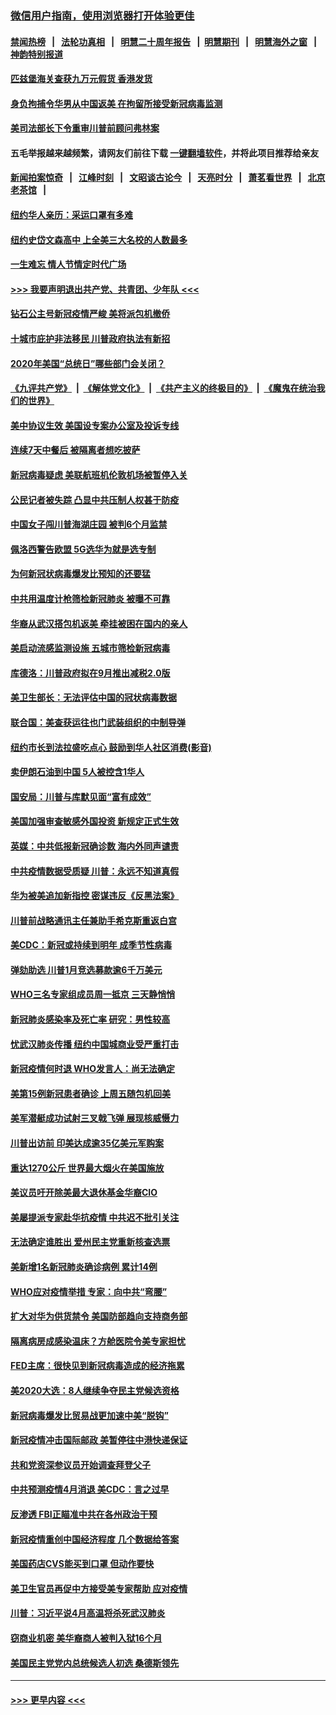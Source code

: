### [微信用户指南，使用浏览器打开体验更佳](https://github.com/gfw-breaker/banned-news1/blob/master/indexes/wechat-guide.md?t=0)
#### [禁闻热榜](热点新闻.md?t=0)  &nbsp;&nbsp;|&nbsp;&nbsp; [法轮功真相](https://github.com/gfw-breaker/truth/blob/master/README.md?t=0) &nbsp;&nbsp;|&nbsp;&nbsp; [明慧二十周年报告](https://github.com/gfw-breaker/mh-reports/blob/master/README.md?t=0) &nbsp;&nbsp;|&nbsp;&nbsp;[明慧期刊](https://github.com/gfw-breaker/mh-qikan) &nbsp;&nbsp;|&nbsp;&nbsp; [明慧海外之窗](https://github.com/gfw-breaker/mh-news/blob/master/README.md?t=0) &nbsp;&nbsp;|&nbsp;&nbsp; [神韵特别报道](https://github.com/gfw-breaker/mh-news/blob/master/shenyun.md?t=0)
#### [匹兹堡海关查获九万元假货 香港发货](../pages/nsc412/n11870716.md?t=02152222) 
#### [身负拘捕令华男从中国返美  在拘留所接受新冠病毒监测](../pages/nsc412/n11870710.md?t=02152222) 
#### [美司法部长下令重审川普前顾问弗林案](../pages/nsc412/n11870258.md?t=02152222) 
#### 五毛举报越来越频繁，请网友们前往下载 [一键翻墙软件](https://github.com/gfw-breaker/ssr-accounts)，并将此项目推荐给亲友
#### [新闻拍案惊奇](https://github.com/gfw-breaker/banned-news1/blob/master/pages/link4.md) &nbsp;&nbsp;|&nbsp;&nbsp; [江峰时刻](https://github.com/gfw-breaker/banned-news1/blob/master/pages/link4.md) &nbsp;&nbsp;|&nbsp;&nbsp; [文昭谈古论今](https://github.com/gfw-breaker/banned-news1/blob/master/pages/link4.md) &nbsp;&nbsp;|&nbsp;&nbsp; [天亮时分](https://github.com/gfw-breaker/banned-news1/blob/master/pages/link4.md) &nbsp;&nbsp;|&nbsp;&nbsp; [萧茗看世界](https://github.com/gfw-breaker/banned-news1/blob/master/pages/link4.md) &nbsp;&nbsp;|&nbsp;&nbsp; [北京老茶馆](https://github.com/gfw-breaker/banned-news1/blob/master/pages/link4.md) &nbsp;&nbsp;|&nbsp;&nbsp; 
#### [纽约华人亲历：采运口罩有多难](../pages/nsc412/n11870531.md?t=02152222) 
#### [纽约史岱文森高中  上全美三大名校的人数最多](../pages/nsc412/n11870557.md?t=02152222) 
#### [一生难忘 情人节情定时代广场](../pages/nsc412/n11870536.md?t=02152222) 
#### [>>> 我要声明退出共产党、共青团、少年队 <<<](https://github.com/begood0513/goodnews/blob/master/quit/letter.md) 
#### [钻石公主号新冠疫情严峻 美将派包机撤侨](../pages/nsc412/n11870505.md?t=02152222) 
#### [十城市庇护非法移民 川普政府执法有新招](../pages/nsc412/n11870410.md?t=02152222) 
#### [2020年美国“总统日”哪些部门会关闭？](../pages/nsc412/n11870148.md?t=02152222) 
#### [《九评共产党》](https://github.com/begood0513/9ping.md/blob/master/README.md) &nbsp;|&nbsp; [《解体党文化》](../../../../jtdwh.md/blob/master/README.md)  &nbsp;|&nbsp; [《共产主义的终极目的》](../../../../gczydzjmd.md/blob/master/README.md) &nbsp;|&nbsp; [《魔鬼在统治我们的世界》](../../../../mgztzwmdsj.md/blob/master/README.md) 
#### [美中协议生效 美国设专案办公室及投诉专线](../pages/nsc412/n11870266.md?t=02152222) 
#### [连续7天中餐后 被隔离者想吃披萨](../pages/nsc412/n11870243.md?t=02152222) 
#### [新冠病毒疑虑 美联航班机伦敦机场被暂停入关](../pages/nsc412/n11870015.md?t=02152222) 
#### [公民记者被失踪 凸显中共压制人权甚于防疫](../pages/nsc412/n11870042.md?t=02152222) 
#### [中国女子闯川普海湖庄园 被判6个月监禁](../pages/nsc412/n11869919.md?t=02152222) 
#### [佩洛西警告欧盟 5G选华为就是选专制](../pages/nsc412/n11869898.md?t=02152222) 
#### [为何新冠状病毒爆发比预知的还要猛](../pages/nsc412/n11869828.md?t=02152222) 
#### [中共用温度计枪筛检新冠肺炎 被曝不可靠](../pages/nsc412/n11869707.md?t=02152222) 
#### [华裔从武汉搭包机返美 牵挂被困在国内的亲人](../pages/nsc412/n11869711.md?t=02152222) 
#### [美启动流感监测设施 五城市筛检新冠病毒](../pages/nsc412/n11869689.md?t=02152222) 
#### [库德洛：川普政府拟在9月推出减税2.0版](../pages/nsc412/n11869627.md?t=02152222) 
#### [美卫生部长：无法评估中国的冠状病毒数据](../pages/nsc412/n11869301.md?t=02152222) 
#### [联合国：美查获运往也门武装组织的中制导弹](../pages/nsc412/n11868677.md?t=02152222) 
#### [纽约市长到法拉盛吃点心  鼓励到华人社区消费(影音)](../pages/nsc412/n11868197.md?t=02152222) 
#### [卖伊朗石油到中国  5人被控含1华人](../pages/nsc412/n11867988.md?t=02152222) 
#### [国安局：川普与库默见面“富有成效”](../pages/nsc412/n11867976.md?t=02152222) 
#### [美国加强审查敏感外国投资 新规定正式生效](../pages/nsc412/n11868041.md?t=02152222) 
#### [英媒：中共低报新冠确诊数 海内外同声谴责](../pages/nsc412/n11867421.md?t=02152222) 
#### [中共疫情数据受质疑 川普：永远不知道真假](../pages/nsc412/n11867195.md?t=02152222) 
#### [华为被美追加新指控 密谋违反《反黑法案》](../pages/nsc412/n11867191.md?t=02152222) 
#### [川普前战略通讯主任兼助手希克斯重返白宫](../pages/nsc412/n11867104.md?t=02152222) 
#### [美CDC：新冠或持续到明年 成季节性病毒](../pages/nsc412/n11867279.md?t=02152222) 
#### [弹劾助选 川普1月竞选募款逾6千万美元](../pages/nsc412/n11866950.md?t=02152222) 
#### [WHO三名专家组成员周一抵京 三天静悄悄](../pages/nsc412/n11866947.md?t=02152222) 
#### [新冠肺炎感染率及死亡率 研究：男性较高](../pages/nsc412/n11866956.md?t=02152222) 
#### [忧武汉肺炎传播 纽约中国城商业受严重打击](../pages/nsc412/n11866902.md?t=02152222) 
#### [新冠疫情何时退 WHO发言人：尚无法确定](../pages/nsc412/n11866864.md?t=02152222) 
#### [美第15例新冠患者确诊 上周五随包机回美](../pages/nsc412/n11866852.md?t=02152222) 
#### [美军潜艇成功试射三叉戟飞弹 展现核威慑力](../pages/nsc412/n11866046.md?t=02152222) 
#### [川普出访前 印美达成逾35亿美元军购案](../pages/nsc412/n11865444.md?t=02152222) 
#### [重达1270公斤 世界最大烟火在美国施放](../pages/nsc412/n11865198.md?t=02152222) 
#### [美议员吁开除美最大退休基金华裔CIO](../pages/nsc412/n11865230.md?t=02152222) 
#### [美屡提派专家赴华抗疫情 中共迟不批引关注](../pages/nsc412/n11864719.md?t=02152222) 
#### [无法确定谁胜出 爱州民主党重新核查选票](../pages/nsc412/n11864830.md?t=02152222) 
#### [美新增1名新冠肺炎确诊病例 累计14例](../pages/nsc412/n11864893.md?t=02152222) 
#### [WHO应对疫情举措 专家：向中共“弯腰”](../pages/nsc412/n11864727.md?t=02152222) 
#### [扩大对华为供货禁令 美国防部趋向支持商务部](../pages/nsc412/n11864773.md?t=02152222) 
#### [隔离病房成感染温床？方舱医院令美专家担忧](../pages/nsc412/n11864575.md?t=02152222) 
#### [FED主席：很快见到新冠病毒造成的经济拖累](../pages/nsc412/n11864507.md?t=02152222) 
#### [美2020大选：8人继续争夺民主党候选资格](../pages/nsc412/n11864327.md?t=02152222) 
#### [新冠病毒爆发比贸易战更加速中美“脱钩”](../pages/nsc412/n11864470.md?t=02152222) 
#### [新冠疫情冲击国际邮政 美暂停往中港快递保证](../pages/nsc412/n11864207.md?t=02152222) 
#### [共和党资深参议员开始调查拜登父子](../pages/nsc412/n11863984.md?t=02152222) 
#### [中共预测疫情4月消退 美CDC：言之过早](../pages/nsc412/n11864310.md?t=02152222) 
#### [反渗透 FBI正瞄准中共在各州政治干预](../pages/nsc412/n11864300.md?t=02152222) 
#### [新冠疫情重创中国经济程度 几个数据给答案](../pages/nsc412/n11864203.md?t=02152222) 
#### [美国药店CVS能买到口罩 但动作要快](../pages/nsc412/n11862438.md?t=02152222) 
#### [美卫生官员再促中方接受美专家帮助 应对疫情](../pages/nsc412/n11864043.md?t=02152222) 
#### [川普：习近平说4月高温将杀死武汉肺炎](../pages/nsc412/n11860814.md?t=02152222) 
#### [窃商业机密 美华裔商人被判入狱16个月](../pages/nsc412/n11863911.md?t=02152222) 
#### [美国民主党党内总统候选人初选 桑德斯领先](../pages/nsc412/n11863475.md?t=02152222) 

----
#### [ >>> 更早内容 <<< ](../indexes/nsc412-earlier.md)
